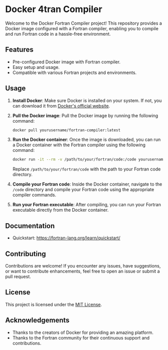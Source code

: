 # Docker 4tran Compiler

Welcome to the Docker Fortran Compiler project! This repository provides a Docker image configured with a Fortran compiler, enabling you to compile and run Fortran code in a hassle-free environment.

## Features

- Pre-configured Docker image with Fortran compiler.
- Easy setup and usage.
- Compatible with various Fortran projects and environments.

## Usage

1. **Install Docker**: Make sure Docker is installed on your system. If not, you can download it from [Docker's official website](https://www.docker.com/get-started).

2. **Pull the Docker image**: Pull the Docker image by running the following command:

    ```bash
    docker pull yourusername/fortran-compiler:latest
    ```

3. **Run the Docker container**: Once the image is downloaded, you can run a Docker container with the Fortran compiler using the following command:

    ```bash
    docker run -it --rm -v /path/to/your/fortran/code:/code yourusername/fortran-compiler:latest
    ```

    Replace `/path/to/your/fortran/code` with the path to your Fortran code directory.

4. **Compile your Fortran code**: Inside the Docker container, navigate to the `/code` directory and compile your Fortran code using the appropriate compiler commands.

5. **Run your Fortran executable**: After compiling, you can run your Fortran executable directly from the Docker container.

## Documentation
- Quickstart: https://fortran-lang.org/learn/quickstart/

## Contributing

Contributions are welcome! If you encounter any issues, have suggestions, or want to contribute enhancements, feel free to open an issue or submit a pull request.

## License

This project is licensed under the [MIT License](LICENSE).

## Acknowledgements

- Thanks to the creators of Docker for providing an amazing platform.
- Thanks to the Fortran community for their continuous support and contributions.
